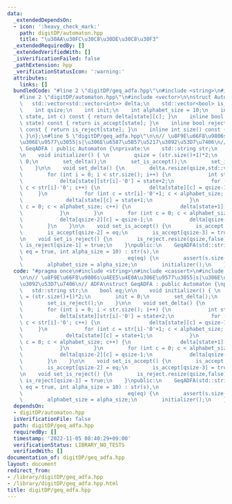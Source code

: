 ```yaml
---
data:
  _extendedDependsOn:
  - icon: ':heavy_check_mark:'
    path: digitDP/automaton.hpp
    title: "\u30AA\u30FC\u30C8\u30DE\u30C8\u30F3"
  _extendedRequiredBy: []
  _extendedVerifiedWith: []
  _isVerificationFailed: false
  _pathExtension: hpp
  _verificationStatusIcon: ':warning:'
  attributes:
    links: []
  bundledCode: "#line 2 \"digitDP/geq_adfa.hpp\"\n#include <string>\n#include <cassert>\n\
    #line 2 \"digitDP/automaton.hpp\"\n#include <vector>\n\nstruct Automaton {\n \
    \   std::vector<std::vector<int>> delta;\n    std::vector<bool> is_accept, is_reject;\n\
    \    int qsize;\n    int init;\n    int alphabet_size = 10;\n    inline int next(int\
    \ state, int c) const { return delta[state][c]; }\n    inline bool accept(int\
    \ state) const { return is_accept[state]; }\n    inline bool reject(int state)\
    \ const { return is_reject[state]; }\n    inline int size() const {return qsize;\
    \ }\n};\n#line 5 \"digitDP/geq_adfa.hpp\"\n\n// \u8F9E\u66F8\u9806s\u4EE5\u4E0A\
    \u306E\u9577\u3055|s|\u306E\u6587\u5B57\u5217\u3092\u53D7\u7406\n// ADFA\nstruct\
    \ GeqADFA : public Automaton {\nprivate:\n    std::string str;\n    bool eq;\n\
    \n    void initializer() { \n        qsize = (str.size()+1)*2;\n        init =\
    \ 0;\n        set_delta();\n        set_is_accept();\n        set_is_reject();\n\
    \    }\n\n    void set_delta() {\n        delta.resize(qsize,std::vector<int>(alphabet_size,0));\n\
    \        for (int i = 0; i < str.size(); i++) {\n            int state = i<<1;\n\
    \            delta[state][str[i]-'0'] = state+2;\n            for (int c = 0;\
    \ c < str[i]-'0'; c++) {\n                delta[state][c] = qsize-1;\n       \
    \     }\n            for (int c = str[i]-'0'+1; c < alphabet_size; c++) {\n  \
    \              delta[state][c] = state+1;\n            }\n            for (int\
    \ c = 0; c < alphabet_size; c++) {\n                delta[state+1][c] = state+3;\n\
    \            }\n        }\n        for (int c = 0; c < alphabet_size; c++) {\n\
    \            delta[qsize-2][c] = qsize-1;\n            delta[qsize-1][c] = qsize-1;\n\
    \        }\n    }\n\n    void set_is_accept() {\n        is_accept.resize(qsize,false);\n\
    \        is_accept[qsize-2] = eq;\n        is_accept[qsize-3] = true;\n    }\n\
    \n    void set_is_reject() {\n        is_reject.resize(qsize,false);\n       \
    \ is_reject[qsize-1] = true;\n    }\npublic:\n    GeqADFA(std::string s, bool\
    \ eq = true, int alpha_size = 10) : str(s),\n                                \
    \                                  eq(eq) {\n        assert(s.size() >= 1);\n\
    \        alphabet_size = alpha_size;\n        initializer();\n    }\n};\n"
  code: "#pragma once\n#include <string>\n#include <cassert>\n#include \"digitDP/automaton.hpp\"\
    \n\n// \u8F9E\u66F8\u9806s\u4EE5\u4E0A\u306E\u9577\u3055|s|\u306E\u6587\u5B57\u5217\
    \u3092\u53D7\u7406\n// ADFA\nstruct GeqADFA : public Automaton {\nprivate:\n \
    \   std::string str;\n    bool eq;\n\n    void initializer() { \n        qsize\
    \ = (str.size()+1)*2;\n        init = 0;\n        set_delta();\n        set_is_accept();\n\
    \        set_is_reject();\n    }\n\n    void set_delta() {\n        delta.resize(qsize,std::vector<int>(alphabet_size,0));\n\
    \        for (int i = 0; i < str.size(); i++) {\n            int state = i<<1;\n\
    \            delta[state][str[i]-'0'] = state+2;\n            for (int c = 0;\
    \ c < str[i]-'0'; c++) {\n                delta[state][c] = qsize-1;\n       \
    \     }\n            for (int c = str[i]-'0'+1; c < alphabet_size; c++) {\n  \
    \              delta[state][c] = state+1;\n            }\n            for (int\
    \ c = 0; c < alphabet_size; c++) {\n                delta[state+1][c] = state+3;\n\
    \            }\n        }\n        for (int c = 0; c < alphabet_size; c++) {\n\
    \            delta[qsize-2][c] = qsize-1;\n            delta[qsize-1][c] = qsize-1;\n\
    \        }\n    }\n\n    void set_is_accept() {\n        is_accept.resize(qsize,false);\n\
    \        is_accept[qsize-2] = eq;\n        is_accept[qsize-3] = true;\n    }\n\
    \n    void set_is_reject() {\n        is_reject.resize(qsize,false);\n       \
    \ is_reject[qsize-1] = true;\n    }\npublic:\n    GeqADFA(std::string s, bool\
    \ eq = true, int alpha_size = 10) : str(s),\n                                \
    \                                  eq(eq) {\n        assert(s.size() >= 1);\n\
    \        alphabet_size = alpha_size;\n        initializer();\n    }\n};"
  dependsOn:
  - digitDP/automaton.hpp
  isVerificationFile: false
  path: digitDP/geq_adfa.hpp
  requiredBy: []
  timestamp: '2022-11-05 08:40:29+09:00'
  verificationStatus: LIBRARY_NO_TESTS
  verifiedWith: []
documentation_of: digitDP/geq_adfa.hpp
layout: document
redirect_from:
- /library/digitDP/geq_adfa.hpp
- /library/digitDP/geq_adfa.hpp.html
title: digitDP/geq_adfa.hpp
---
```

